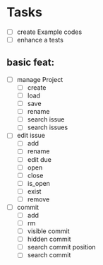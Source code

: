 # Tasks

- [ ] create Example codes
- [ ] enhance a tests

## basic feat:

- [ ] manage Project
  - [ ] create
  - [ ] load
  - [ ] save
  - [ ] rename
  - [ ] search issue
  - [ ] search issues
- [ ] edit issue
  - [ ] add
  - [ ] rename
  - [ ] edit due
  - [ ] open
  - [ ] close
  - [ ] is_open
  - [ ] exist
  - [ ] remove
- [ ] commit
  - [ ] add
  - [ ] rm
  - [ ] visible commit
  - [ ] hidden commit
  - [ ] search commit position
  - [ ] search commit
